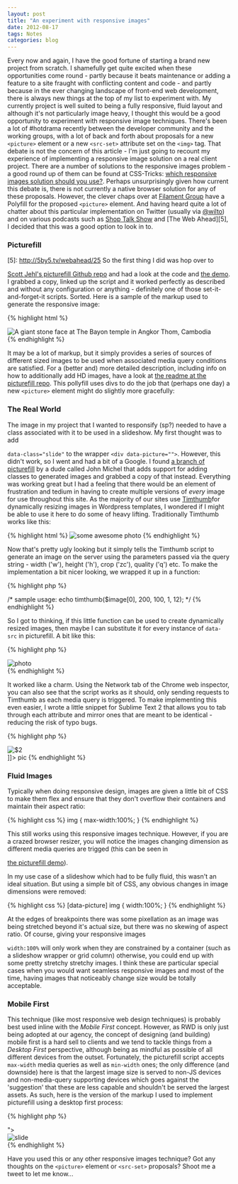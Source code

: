 ```yaml
---
layout: post
title: "An experiment with responsive images"
date: 2012-08-17
tags: Notes
categories: blog
---
```


Every now and again, I have the good fortune of starting a brand new project from scratch. I shamefully get quite excited when these opportunities come round - partly because it beats maintenance or adding a feature to a site fraught with conflicting content and code - and partly because in the ever changing landscape of front-end web development, there is always new things at the top of my list to experiment with. My currently project is well suited to being a fully responsive, fluid layout and although it's not particularly image heavy, I thought this would be a good opportunity to experiment with responsive image techniques. There's been a lot of #hotdrama recently between the developer community and the working groups, with a lot of back and forth about proposals for a new `<picture>` element or a new `<src-set>` attribute set on the `<img>` tag. That debate is not the concern of this article - I'm just going to recount my experience of implementing a responsive image solution on a real client project. There are a number of solutions to the responsive images problem - a good round up of them can be found at CSS-Tricks: [which responsive images solution should you use?][1]. Perhaps unsurprisingly given how current this debate is, there is not currently a native browser solution for any of these proposals. However, the clever chaps over at [Filament Group][2] have a Polyfill for the proposed `<picture>` element. And having heard quite a lot of chatter about this particular implementation on Twitter (usually via [@wilto][3]) and on various podcasts such as [Shop Talk Show][4] and [The Web Ahead][5], I decided that this was a good option to look in to. 

### Picturefill

[1]: http://css-tricks.com/which-responsive-images-solution-should-you-use/
[2]: http://filamentgroup.com/
[3]: https://twitter.com/wilto
[4]: http://shoptalkshow.com/episodes/020-with-mat-marquis/
[5]: http://5by5.tv/webahead/25 So the first thing I did was hop over to 

[Scott Jehl's picturefill Github repo][6] and had a look at the code and [the demo][7]. I grabbed a copy, linked up the script and it worked perfectly as described and without any configuration or anything - definitely one of those set-it-and-forget-it scripts. Sorted. Here is a sample of the markup used to generate the responsive image: 

{% highlight html %}
  <div data-picture="" data-alt="A giant stone face at The Bayon temple in Angkor Thom, Cambodia">
    <div data-src="small.jpg"></div>
    <div data-src="medium.jpg" data-media="(min-width: 400px)"></div>
    <div data-src="large.jpg" data-media="(min-width: 800px)"></div>
    <div data-src="extralarge.jpg" data-media="(min-width: 1000px)"></div>
    <!-- Fallback content for non-JS browsers. Same img src as the initial, unqualified source element. -->
    <noscript><img src="external/imgs/small.jpg" alt="A giant stone face at The Bayon temple in Angkor Thom, Cambodia"></noscript>
  </div>
{% endhighlight %}

It may be a lot of markup, but it simply provides a series of sources of different sized images to be used when associated media query conditions are satisfied. For a (better and) more detailed description, including info on how to additionally add HD images, have a look at [the readme at the picturefill repo][6]. This pollyfill uses divs to do the job that (perhaps one day) a new `<picture>` element might do slightly more gracefully: 

### The Real World

[6]: https://github.com/scottjehl/picturefill
[7]: http://scottjehl.github.com/picturefill/ 
 
The image in my project that I wanted to responsify (sp?) needed to have a class associated with it to be used in a slideshow. My first thought was to add 

`data-class="slide"` to the wrapper `<div data-picture="">`. However, this didn't work, so I went and had a bit of a Google. I found [a branch of picturefill][8] by a dude called John Michel that adds support for adding classes to generated images and grabbed a copy of that instead. Everything was working great but I had a feeling that there would be an element of frustration and tedium in having to create multiple versions of *every* image for use throughout this site. As the majority of our sites use [Timthumb][9]for dynamically resizing images in Wordpress templates, I wondered if I might be able to use it here to do some of heavy lifting. Traditionally Timthumb works like this: 

{% highlight html %}
  <img src="/path/to/timthumb.php?src=some-awesome-photo.jpg&w=400&h=300&zc=1&q=10" alt="some awesome photo">
{% endhighlight %}

Now that's pretty ugly looking but it simply tells the Timthumb script to generate an image on the server using the parameters passed via the query string - width ('w'), height ('h'), crop ('zc'), quality ('q') etc. To make the implementation a bit nicer looking, we wrapped it up in a function: 

{% highlight php %}
<?php
function timthumb($src, $w = 500, $h = 500, $zc = 1, $s = 1, $a = 'c') { 
  return 'path/to/timthumb' . '?' . http_build_query(compact('src', 'w', 'h', 'zc', 's', 'a')); 
} 
?>
/* sample usage: echo timthumb($image[0], 200, 100, 1, 12); */ 
{% endhighlight %}

So I got to thinking, if this little function can be used to create dynamically resized images, then maybe I can substitute it for every instance of `data-src` in picturefill. A bit like this: 

{% highlight php %}
<?php $image = wp_get_attachment_image_src( get_post_thumbnail_id(get_the_ID()), 'large'); ?>
  <div data-picture="" data-alt="photo" data-class="photo">
    <div data-src="<?php echo timthumb($image[0], 200, 100, 3, 12) ?>"></div>
    <div data-src="<?php echo timthumb($image[0], 400, 200, 3, 12) ?>" data-media="(min-width: 400px)"></div>
    <div data-src="<?php echo timthumb($image[0], 600, 400, 3, 12) ?>" data-media="(min-width: 800px)"></div>
    <!-- Fallback content for non-JS browsers. Same img src as the initial, unqualified source element. -->	
    <noscript><img src="<?php echo timthumb($image[0], 200, 100, 3, 12) ?>" alt="photo" class="photo" ?></noscript>
  </div>
{% endhighlight %}

It worked like a charm. Using the Network tab of the Chrome web inspector, you can also see that the script works as it should, only sending requests to Timthumb as each media query is triggered. To make implementing this even easier, I wrote a little snippet for Sublime Text 2 that allows you to tab through each attribute and mirror ones that are meant to be identical - reducing the risk of typo bugs. 

{% highlight php %}
<snippet>
  <content><![CDATA[
    <?php \$image = wp_get_attachment_image_src( get_post_thumbnail_id(get_the_ID()), 'large'); ?>
    <div data-picture data-class="$1" data-alt="$2" >
    <div data-src="<?php echo timthumb(\$image[0], $3, $4, 1, 12) ?>"></div>
    <div data-src="<?php echo timthumb(\$image[0], $5, $6, 1, 12) ?>" data-media="(min-width: ${7:400}px)"></div>
    <div data-src="<?php echo timthumb(\$image[0], $8, $9, 1, 12) ?>" data-media="(min-width: ${10:800}px)"></div>
    <div data-src="<?php echo timthumb(\$image[0], $11, $12, 1, 12) ?>" data-media="(min-width: ${13:1000}px)"></div>
    <!-- Fallback content for non-JS browsers. Same img src as the initial, unqualified source element. -->
    <noscript>
      <img src="<?php echo timthumb(\$image[0], $3, $4, 1, 12) ?>" class="$1" alt="$2">
    </noscript>
    </div>
  ]]></content>
  <tabTrigger>pic</tabTrigger>
</snippet>
{% endhighlight %}

### Fluid Images

[8]: https://github.com/johnmichel/picturefill
[9]: http://www.binarymoon.co.uk/projects/timthumb/ 

Typically when doing responsive design, images are given a little bit of CSS to make them flex and ensure that they don't overflow their containers and maintain their aspect ratio: 

{% highlight css %}
img { 
  max-width:100%; 
} 
{% endhighlight %}

This still works using this responsive images technique. However, if you are a crazed browser resizer, you will notice the images changing dimension as different media queries are trigged (this can be seen in 

[the picturefill demo][7]). 

In my use case of a slideshow which had to be fully fluid, this wasn't an ideal situation. But using a simple bit of CSS, any obvious changes in image dimensions were removed: 

{% highlight css %}
[data-picture] img { 
	width:100%; 
} 
{% endhighlight %}

At the edges of breakpoints there was some pixellation as an image was being stretched beyond it's actual size, but there was no skewing of aspect ratio. Of course, giving your responsive images 

`width:100%` will only work when they are constrained by a container (such as a slideshow wrapper or grid column) otherwise, you could end up with some pretty stretchy stretchy images. I think these are particular special cases when you would want seamless responsive images and most of the time, having images that noticeably change size would be totally acceptable. 

### Mobile First 

This technique (like most responsive web design techniques) is probably best used inline with the *Mobile First* concept. However, as RWD is only just being adopted at our agency, the concept of designing (and building) mobile first is a hard sell to clients and we tend to tackle things from a *Desktop First* perspective, although being as mindful as possible of all different devices from the outset. Fortunately, the picturefill script accepts `max-width` media queries as well as `min-width` ones; the only difference (and downside) here is that the largest image size is served to non-JS devices and non-media-query supporting devices which goes against the 'suggestion' that these are less capable and shouldn't be served the largest assets. As such, here is the version of the markup I used to implement picturefill using a desktop first process: 

{% highlight php %}
<div data-picture data-class="slide-img" data-alt="slide" ?>">
  <div data-src="<?php echo timthumb($src[0], 620, 330, 1, 12) ?>"></div>
  <div data-src="<?php echo timthumb($src[0], 620, 330, 1, 12) ?>" data-media="(max-width: 1000px)"></div>
  <div data-src="<?php echo timthumb($src[0], 450, 240, 1, 12) ?>" data-media="(max-width: 500px)"></div>
  <!-- Fallback content for non-JS browsers. Same img src as the initial, unqualified source element. -->
  <noscript><img src="<?php echo timthumb($src[0], 620, 330, 1, 12) ?>" class="slide-img" alt="slide"></noscript>
</div>
{% endhighlight %}

Have you used this or any other responsive images technique? Got any thoughts on the `<picture>` element or `<src-set>` proposals? Shoot me a tweet to let me know...
